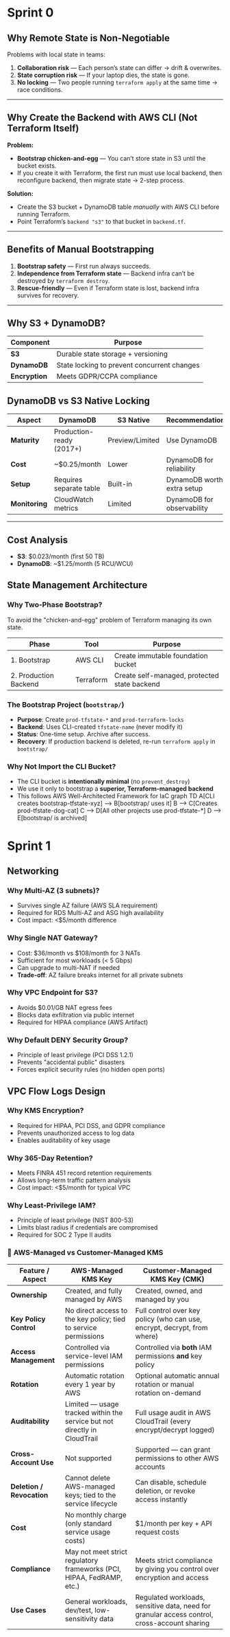 # Sprint 0

## Why Remote State is Non-Negotiable
Problems with local state in teams:
1. **Collaboration risk** — Each person’s state can differ → drift & overwrites.
2. **State corruption risk** — If your laptop dies, the state is gone.
3. **No locking** — Two people running `terraform apply` at the same time → race conditions.

---

## Why Create the Backend with AWS CLI (Not Terraform Itself)

**Problem:**
- **Bootstrap chicken-and-egg** — You can’t store state in S3 until the bucket exists.
- If you create it with Terraform, the first run must use local backend, then reconfigure backend, then migrate state → 2-step process.

**Solution:**
- Create the S3 bucket + DynamoDB table *manually* with AWS CLI before running Terraform.
- Point Terraform’s `backend "s3"` to that bucket in `backend.tf`.

---

## Benefits of Manual Bootstrapping
1. **Bootstrap safety** — First run always succeeds.
2. **Independence from Terraform state** — Backend infra can’t be destroyed by `terraform destroy`.
3. **Rescue-friendly** — Even if Terraform state is lost, backend infra survives for recovery.

---

## Why S3 + DynamoDB?

| Component | Purpose |
|-----------|---------|
| **S3** | Durable state storage + versioning |
| **DynamoDB** | State locking to prevent concurrent changes |
| **Encryption** | Meets GDPR/CCPA compliance |


## DynamoDB vs S3 Native Locking

| Aspect | DynamoDB | S3 Native | Recommendation |
|--------|----------|-----------|----------------|
| **Maturity** | Production-ready (2017+) | Preview/Limited | Use DynamoDB |
| **Cost** | ~$0.25/month | Lower | DynamoDB for reliability |
| **Setup** | Requires separate table | Built-in | DynamoDB worth extra setup |
| **Monitoring** | CloudWatch metrics | Limited | DynamoDB for observability |
---

## Cost Analysis
- **S3**: $0.023/month (first 50 TB)
- **DynamoDB**: ~$1.25/month (5 RCU/WCU)

## State Management Architecture

### Why Two-Phase Bootstrap?
To avoid the "chicken-and-egg" problem of Terraform managing its own state.

| Phase | Tool | Purpose |
|-------|------|---------|
| 1. Bootstrap | AWS CLI | Create immutable foundation bucket |
| 2. Production Backend | Terraform | Create self-managed, protected state backend |

### The Bootstrap Project (`bootstrap/`)
- **Purpose**: Create `prod-tfstate-*` and `prod-terraform-locks`
- **Backend**: Uses CLI-created `tfstate-name` (never modify it)
- **Status**: One-time setup. Archive after success.
- **Recovery**: If production backend is deleted, re-run `terraform apply` in `bootstrap/`

### Why Not Import the CLI Bucket?
- The CLI bucket is **intentionally minimal** (no `prevent_destroy`)
- We use it only to bootstrap a **superior, Terraform-managed backend**
- This follows AWS Well-Architected Framework for IaC
graph TD
    A[CLI creates bootstrap-tfstate-xyz] --> B[bootstrap/ uses it]
    B --> C[Creates prod-tfstate-dog-cat]
    C --> D[All other projects use prod-tfstate-*]
    D --> E[bootstrap/ is archived] 

# Sprint 1
## Networking

### Why Multi-AZ (3 subnets)?
- Survives single AZ failure (AWS SLA requirement)
- Required for RDS Multi-AZ and ASG high availability
- Cost impact: <$5/month difference

### Why Single NAT Gateway?
- Cost: $36/month vs $108/month for 3 NATs
- Sufficient for most workloads (< 5 Gbps)
- Can upgrade to multi-NAT if needed
- **Trade-off**: AZ failure breaks internet for all private subnets

### Why VPC Endpoint for S3?
- Avoids $0.01/GB NAT egress fees
- Blocks data exfiltration via public internet
- Required for HIPAA compliance (AWS Artifact)

### Why Default DENY Security Group?
- Principle of least privilege (PCI DSS 1.2.1)
- Prevents "accidental public" disasters
- Forces explicit security rules (no hidden open ports)
## VPC Flow Logs Design

### Why KMS Encryption?
- Required for HIPAA, PCI DSS, and GDPR compliance
- Prevents unauthorized access to log data
- Enables auditability of key usage

### Why 365-Day Retention?
- Meets FINRA 451 record retention requirements
- Allows long-term traffic pattern analysis
- Cost impact: <$5/month for typical VPC

### Why Least-Privilege IAM?
- Principle of least privilege (NIST 800-53)
- Limits blast radius if credentials are compromised
- Required for SOC 2 Type II audits

### 🔐 **AWS-Managed vs Customer-Managed KMS**
| Feature / Aspect          | **AWS-Managed KMS Key**                                                   | **Customer-Managed KMS Key (CMK)**                                                           |
| ------------------------- | ------------------------------------------------------------------------- | -------------------------------------------------------------------------------------------- |
| **Ownership**             | Created, and fully managed by AWS                                  | Created, owned, and managed by you                                                           |
| **Key Policy Control**    | No direct access to the key policy; tied to service permissions           | Full control over key policy (who can use, encrypt, decrypt, from where)                     |
| **Access Management**     | Controlled via service-level IAM permissions                              | Controlled via **both** IAM permissions **and** key policy                                   |
| **Rotation**              | Automatic rotation every 1 year by AWS                                    | Optional automatic annual rotation or manual rotation on-demand                              |
| **Auditability**          | Limited — usage tracked within the service but not directly in CloudTrail | Full usage audit in AWS CloudTrail (every encrypt/decrypt logged)                            |
| **Cross-Account Use**     | Not supported                                                             | Supported — can grant permissions to other AWS accounts                                      |
| **Deletion / Revocation** | Cannot delete AWS-managed keys; tied to the service lifecycle             | Can disable, schedule deletion, or revoke access instantly                                   |
| **Cost**                  | No monthly charge (only standard service usage costs)                     | \$1/month per key + API request costs                                                        |
| **Compliance**            | May not meet strict regulatory frameworks (PCI, HIPAA, FedRAMP, etc.)     | Meets strict compliance by giving you control over encryption and access                     |
| **Use Cases**             | General workloads, dev/test, low-sensitivity data                         | Regulated workloads, sensitive data, need for granular access control, cross-account sharing |
